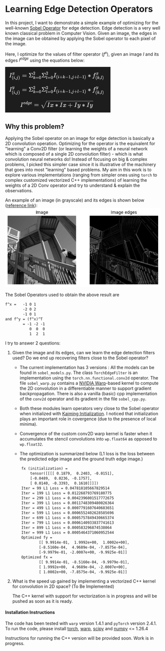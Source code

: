 # Learning Edge Detection Operators

In this project, I want to demonstrate a simple example of optimizing for the well-known [Sobel Operator](https://en.wikipedia.org/wiki/Sobel_operator) for edge detection. Edge detection is a very well known classical problem in Computer Vision. Given an image, the edges in the image can be obtained by applying the Sobel operator to each pixel of the image.

Here, I optimize for the values of filter operator ($f^x$), given an image $I$ and its edges $I^{edge}$ using the equations below:

<!-- $$
I^{x}_{(i, j)} = \sum_{k=0}^{2} \sum_{l=0}^{2} I_{(i+k-1, j+l-1)} \cdot f^x_{(k, l)}\\
I^{y}_{(i, j)} = \sum_{k=0}^{2} \sum_{l=0}^{2} I_{(i+k-1, j+l-1)} \cdot f^y_{(k, l)}\\
I^{edge} = \sqrt{I^x * I^x + I^y * I^y}
$$
Since my equations above aren't rendering correctly on github, here's a screenshot :  -->
![image](assets/equations.png) 

## Why this problem?
Applying the Sobel operator on an image for edge detection is basically a 2D convolution operation. Optimizing for the operator is the equivalent for "learning" a Conv2D filter (or learning the weights of a neural network which is composed of a single 2D convolution filter) - which is what convolution neural networks do! Instead of focusing on big & complex problems, I picked this simpler case since it is illustrative of the machinery that goes into most "learning" based problems. My aim in this work is to explore various implementations (ranging from simpler ones using `torch` to complex customized vectorized C++ implementations) of learning the weights of a 2D Conv operator and try to understand & explain the observations.

An example of an image (in grayscale) and its edges is shown below ([reference link](https://docs.scipy.org/doc/scipy/reference/generated/scipy.ndimage.sobel.html)):
![image](assets/Example.png)

<!-- The Sobel Operators used to obtain the above result are $f^x = \begin{bmatrix} 
-1 & 0 & 1 \\
-2 & 0 & 2 \\
-1 & 0 & 1
\end{bmatrix}$ and $f^y = (f^x)^T = \begin{bmatrix}
-1 & -2 & -1 \\
0 & 0 & 0 \\
1 & 2 & 1
\end{bmatrix}$. -->

The Sobel Operators used to obtain the above result are 
```
f^x =   -1 0 1
        -2 0 2
        -1 0 1
and f^y = (f^x)^T 
        = -1 -2 -1
           0  0  0
           1  2  1
```

I try to answer 2 questions:

1. Given the image and its edges, can we learn the edge detection filters used? Do we end up recovering filters close to the Sobel operator?

    * The current implementation has 3 versions : All the models can be found in `sobel_models.py`. The class `TorchEdgeFilter` is an implementation using the `torch.nn.functional.conv2d` operator. The file `sobel_warp.py` contains a [NVIDIA Warp](https://nvidia.github.io/warp/)-based kernel to compute the 2D convolution in a differentiable manner to support gradient backpropagation. There is also a vanilla (basic) cpp implementation of the `conv2d` operator and its gradient in the file `sobel_cpp.py`.
    
    * Both these modules learn operators very close to the Sobel operator when initialized with [Kaiming Initialization](https://pytorch.org/docs/stable/nn.init.html#torch.nn.init.kaiming_uniform_). I noticed that initialization plays an important role in covergence (due to the presence of local minima).

    * Convergence of the custom conv2D warp kernel is faster when it accumulates the stencil convolutions into `wp.float64` as opposed to `wp.float32`.

    * The optimization is summarized below (L1 loss is the loss between the predicted edge image and the ground truth edge image.) 
    ```
        fx (initialization) = 
            tensor([[[[ 0.1879,  0.2403, -0.0151],
            [-0.0489,  0.0236, -0.1757],
            [ 0.0140, -0.3393,  0.1610]]]])
        Iter = 99 L1 Loss = 0.047818105667829514
        Iter = 199 L1 Loss = 0.012268793769180775
        Iter = 299 L1 Loss = 0.0042396001517772675
        Iter = 399 L1 Loss = 0.0011748309480026364
        Iter = 499 L1 Loss = 0.0007791607640683651
        Iter = 599 L1 Loss = 0.0006552402628585696
        Iter = 699 L1 Loss = 0.0005757849430665374
        Iter = 799 L1 Loss = 0.0006140933837741613
        Iter = 899 L1 Loss = 0.000583296874538064
        Iter = 999 L1 Loss = 0.0005464371060952544
        Optimized fy = 
                [[ 9.9914e-01,  1.9992e+00,  1.0002e+00],
                [-8.5160e-04,  4.9689e-04, -7.8575e-04],
                [-9.9979e-01, -2.0007e+00, -9.9925e-01]]
        Optimized fx = 
                [[ 9.9914e-01, -8.5160e-04, -9.9979e-01],
                [ 1.9992e+00,  4.9689e-04, -2.0007e+00],
                [ 1.0002e+00, -7.8575e-04, -9.9925e-01]]
    ```

2. What is the speed up gained by implementing a vectorized C++ kernel for convolution in 2D space? (To Be Implemented)

    The C++ kernel with support for vectorization is in progress and will be pushed as soon as it is ready.

#### Installation Instructions
The code has been tested with `warp` version 1.4.1 and `pyTorch` version 2.4.1. To run the code, please install [torch](https://pytorch.org/get-started/locally/), [warp](https://nvidia.github.io/warp/installation.html), [scipy](https://scipy.org/install/) and [numpy](https://numpy.org/install/) <= 1.26.4

Instructions for running the C++ version will be provided soon. Work is in progress.

